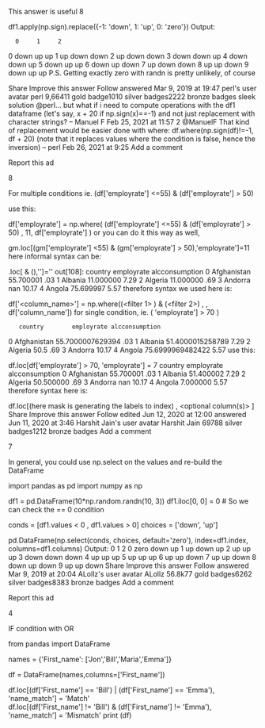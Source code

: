 This answer is useful
8


df1.apply(np.sign).replace({-1: 'down', 1: 'up', 0: 'zero'})
Output:

      0     1     2
0  down    up    up
1    up  down  down
2    up  down  down
3  down  down    up
4  down  down    up
5  down    up    up
6  down    up  down
7    up  down  down
8    up    up  down
9  down    up    up
P.S. Getting exactly zero with randn is pretty unlikely, of course

Share
Improve this answer
Follow
answered Mar 9, 2019 at 19:47
perl's user avatar
perl
9,66411 gold badge1010 silver badges2222 bronze badges
sleek solution @perl... but what if i need to compute operations with the df1 dataframe (let's say, x + 20 if np.sign(x)==-1) and not just replacement with character strings? – 
Manuel F
 Feb 25, 2021 at 11:57 
2
@ManuelF That kind of replacement would be easier done with where: df.where(np.sign(df)!=-1, df + 20) (note that it replaces values where the condition is false, hence the inversion) – 
perl
 Feb 26, 2021 at 9:25
Add a comment

Report this ad

8


For multiple conditions ie. (df['employrate'] <=55) & (df['employrate'] > 50)

use this:

df['employrate'] = np.where(
   (df['employrate'] <=55) & (df['employrate'] > 50) , 11, df['employrate']
   )
or you can do it this way as well,

gm.loc[(gm['employrate'] <55) & (gm['employrate'] > 50),'employrate']=11
here informal syntax can be:

<dataset>.loc[<filter1> & (<filter2>),'<variable>']='<value>'
out[108]:
       country  employrate alcconsumption
0  Afghanistan   55.700001            .03
1      Albania   11.000000           7.29
2      Algeria   11.000000            .69
3      Andorra         nan          10.17
4       Angola   75.699997           5.57
therefore syntax we used here is:

 df['<column_name>'] = np.where((<filter 1> ) & (<filter 2>) , <new value>, df['column_name'])
for single condition, ie. ( 'employrate'] > 70 )

       country        employrate alcconsumption
0  Afghanistan  55.7000007629394            .03
1      Albania  51.4000015258789           7.29
2      Algeria              50.5            .69
3      Andorra                            10.17
4       Angola  75.6999969482422           5.57
use this:

df.loc[df['employrate'] > 70, 'employrate'] = 7
       country  employrate alcconsumption
0  Afghanistan   55.700001            .03
1      Albania   51.400002           7.29
2      Algeria   50.500000            .69
3      Andorra         nan          10.17
4       Angola    7.000000           5.57
therefore syntax here is:

df.loc[<mask>(here mask is generating the labels to index) , <optional column(s)> ]
Share
Improve this answer
Follow
edited Jun 12, 2020 at 12:00
answered Jun 11, 2020 at 3:46
Harshit Jain's user avatar
Harshit Jain
69788 silver badges1212 bronze badges
Add a comment

7


In general, you could use np.select on the values and re-build the DataFrame

import pandas as pd
import numpy as np

df1 = pd.DataFrame(10*np.random.randn(10, 3))
df1.iloc[0, 0] = 0 # So we can check the == 0 condition 

conds = [df1.values < 0 , df1.values > 0]
choices = ['down', 'up']

pd.DataFrame(np.select(conds, choices, default='zero'),
             index=df1.index,
             columns=df1.columns)
Output:
      0     1     2
0  zero  down    up
1    up  down    up
2    up    up    up
3  down  down  down
4    up    up    up
5    up    up    up
6    up    up  down
7    up    up  down
8  down    up  down
9    up    up  down
Share
Improve this answer
Follow
answered Mar 9, 2019 at 20:04
ALollz's user avatar
ALollz
56.8k77 gold badges6262 silver badges8383 bronze badges
Add a comment

Report this ad

4


IF condition with OR

from pandas import DataFrame

names = {'First_name': ['Jon','Bill','Maria','Emma']}

df = DataFrame(names,columns=['First_name'])

df.loc[(df['First_name'] == 'Bill') | (df['First_name'] == 'Emma'), 'name_match'] = 'Match'  
df.loc[(df['First_name'] != 'Bill') & (df['First_name'] != 'Emma'), 'name_match'] = 'Mismatch'
print (df)
